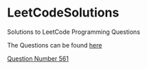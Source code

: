 # LeetCodeSolutions
Solutions to LeetCode Programming Questions

The Questions can be found [here](https://leetcode.com/problemset/all)

[Question Number 561](https://github.com/ashaywalke/LeetCodeSolutions/blob/master/Array/Array%20Partition1.cpp) 
